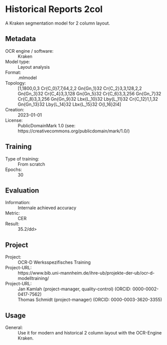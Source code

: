 <link rel="stylesheet" href="../../../../../../table_hide.css"/>
<div>
   <h1 id="title">Historical Reports 2col</h1>
   <p id="paragraph">A Kraken segmentation model for 2 column layout.</p>
   <h2>Metadata</h2>
   <dl class="grid">
      <dt id="Language">OCR engine / software:</dt>
      <dd>Kraken</dd>
      <dt id="Type">Model type:</dt>
      <dd>Layout analysis</dd>
      <dt id="Format">Format:</dt>
      <dd>.mlmodel</dd>
      <dt id="Topology">Topology:</dt>
      <dd>[1,1800,0,3 Cr{C_0}7,7,64,2,2 Gn{Gn_1}32 Cr{C_2}3,3,128,2,2 Gn{Gn_3}32 Cr{C_4}3,3,128 Gn{Gn_5}32 Cr{C_6}3,3,256 Gn{Gn_7}32 Cr{C_8}3,3,256 Gn{Gn_9}32 Lbx{L_10}32 Lby{L_11}32 Cr{C_12}1,1,32 Gn{Gn_13}32 Lby{L_14}32 Lbx{L_15}32 O{l_16}2l4]</dd>
      <dt id="Creation">Creation:</dt>
      <dd>2023-01-01</dd>
      <dt id="License">License:</dt>
      <dd>PublicDomainMark 1.0 (see: https://creativecommons.org/publicdomain/mark/1.0/)</dd>
   </dl>
   <h2>Training</h2>
   <dl class="grid">
      <dt id="Training-type">Type of training:</dt>
      <dd>From scratch</dd>
      <dt id="Epochs">Epochs:</dt>
      <dd>30</dd>
   </dl>
   <h2>Evaluation</h2>
   <dl class="grid">
      <dt id="Information">Information:</dt>
      <dd>Internale achieved accuracy</dd>
      <dt id="Metric">Metric:</dt>
      <dd>CER</dd>
      <dt id="Result">Result:</dt>
      <dd>35.2/dd>
   </dl>
   <h2>Project</h2>
   <dl class="grid">
      <dt id="Project">Project:</dt>
      <dd>OCR-D Werksspezifisches Training</dd>
      <dt id="Project-URL">Project-URL:</dt>
      <dd>https://www.bib.uni-mannheim.de/ihre-ub/projekte-der-ub/ocr-d-modelltraining/</dd>
      <dt id="Project-URL">Project-URL:</dt>
      <dd>Jan Kamlah (project-manager, quality-control) (ORCID: 0000-0002-0417-7562)</dd><dd>Thomas Schmidt (project-manager) (ORCID: 0000-0003-3620-3355)</dd>
   </dl>     
   <h2>Usage</h2>
   <dl class="grid">
      <dt id="Usage-General">General:</dt>
      <dd>Use it for modern and historical 2 column layout with the OCR-Engine Kraken.</dd>
   </dl>
    
</div>
